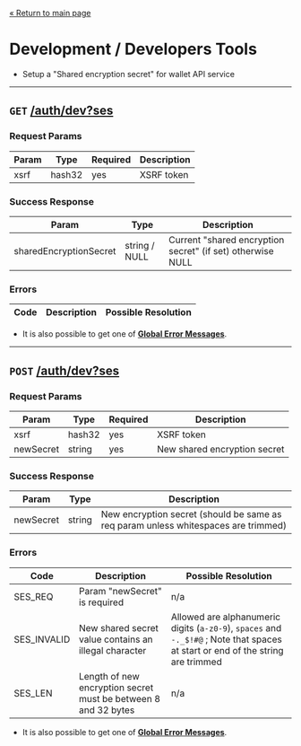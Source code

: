 [&laquo; Return to main page](../../README.md)

# Development / Developers Tools

* Setup a "Shared encryption secret" for wallet API service

---

## `GET`  [/auth/dev?ses]()

### Request Params

Param | Type | Required | Description
--- | --- | --- | ---
xsrf | hash32 | yes | XSRF token

### Success Response

Param | Type |  Description
--- | --- | --- 
sharedEncryptionSecret | string / NULL | Current "shared encryption secret" (if set) otherwise NULL

### Errors

Code | Description| Possible Resolution
--- | --- | ---

* It is also possible to get one of [**Global Error Messages**](../../README.md#global-error-messages).

---

## `POST`  [/auth/dev?ses]()

### Request Params

Param | Type | Required | Description
--- | --- | --- | ---
xsrf | hash32 | yes | XSRF token
newSecret | string | yes | New shared encryption secret

### Success Response

Param | Type |  Description
--- | --- | --- 
newSecret | string | New encryption secret (should be same as req param unless whitespaces are trimmed)

### Errors

Code | Description| Possible Resolution
--- | --- | ---
SES_REQ | Param "newSecret" is required | n/a
SES_INVALID | New shared secret value contains an illegal character | Allowed are alphanumeric digits (`a-z0-9`), `spaces` and `-._$!#@` ; Note that spaces at start or end of the string are trimmed
SES_LEN | Length of new encryption secret must be between 8 and 32 bytes | n/a

* It is also possible to get one of [**Global Error Messages**](../../README.md#global-error-messages).